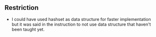 ## Restriction
- I could have used hashset as data structure for faster implementation but it was said in the instruction to not use data structure that haven't been taught yet.
